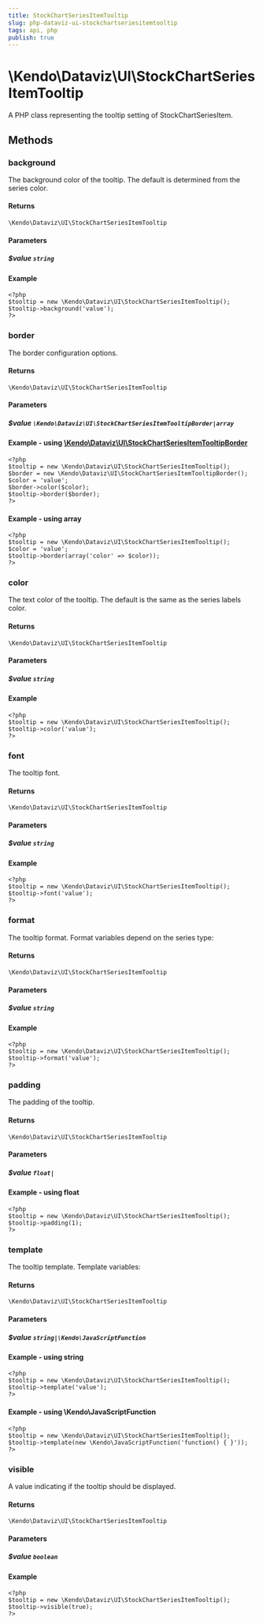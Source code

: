 ```yaml
---
title: StockChartSeriesItemTooltip
slug: php-dataviz-ui-stockchartseriesitemtooltip
tags: api, php
publish: true
---
```


# \Kendo\Dataviz\UI\StockChartSeriesItemTooltip

A PHP class representing the tooltip setting of StockChartSeriesItem.


## Methods

### background
The background color of the tooltip. The default is determined from the series color.

#### Returns
`\Kendo\Dataviz\UI\StockChartSeriesItemTooltip`

#### Parameters

##### $value `string`



#### Example 
    <?php
    $tooltip = new \Kendo\Dataviz\UI\StockChartSeriesItemTooltip();
    $tooltip->background('value');
    ?>

### border

The border configuration options.

#### Returns
`\Kendo\Dataviz\UI\StockChartSeriesItemTooltip`

#### Parameters

##### $value `\Kendo\Dataviz\UI\StockChartSeriesItemTooltipBorder|array`


#### Example - using [\Kendo\Dataviz\UI\StockChartSeriesItemTooltipBorder](/kendo-ui/api/wrappers/php/Kendo/Dataviz/UI/StockChartSeriesItemTooltipBorder)
    <?php
    $tooltip = new \Kendo\Dataviz\UI\StockChartSeriesItemTooltip();
    $border = new \Kendo\Dataviz\UI\StockChartSeriesItemTooltipBorder();
    $color = 'value';
    $border->color($color);
    $tooltip->border($border);
    ?>

#### Example - using array

    <?php
    $tooltip = new \Kendo\Dataviz\UI\StockChartSeriesItemTooltip();
    $color = 'value';
    $tooltip->border(array('color' => $color));
    ?>

### color
The text color of the tooltip. The default is the same as the series labels color.

#### Returns
`\Kendo\Dataviz\UI\StockChartSeriesItemTooltip`

#### Parameters

##### $value `string`



#### Example 
    <?php
    $tooltip = new \Kendo\Dataviz\UI\StockChartSeriesItemTooltip();
    $tooltip->color('value');
    ?>

### font
The tooltip font.

#### Returns
`\Kendo\Dataviz\UI\StockChartSeriesItemTooltip`

#### Parameters

##### $value `string`



#### Example 
    <?php
    $tooltip = new \Kendo\Dataviz\UI\StockChartSeriesItemTooltip();
    $tooltip->font('value');
    ?>

### format
The tooltip format. Format variables depend on the series type:

#### Returns
`\Kendo\Dataviz\UI\StockChartSeriesItemTooltip`

#### Parameters

##### $value `string`



#### Example 
    <?php
    $tooltip = new \Kendo\Dataviz\UI\StockChartSeriesItemTooltip();
    $tooltip->format('value');
    ?>

### padding
The padding of the tooltip.

#### Returns
`\Kendo\Dataviz\UI\StockChartSeriesItemTooltip`

#### Parameters

##### $value `float|`



#### Example  - using float
    <?php
    $tooltip = new \Kendo\Dataviz\UI\StockChartSeriesItemTooltip();
    $tooltip->padding(1);
    ?>

### template
The tooltip template.
Template variables:

#### Returns
`\Kendo\Dataviz\UI\StockChartSeriesItemTooltip`

#### Parameters

##### $value `string|\Kendo\JavaScriptFunction`



#### Example  - using string
    <?php
    $tooltip = new \Kendo\Dataviz\UI\StockChartSeriesItemTooltip();
    $tooltip->template('value');
    ?>

#### Example  - using \Kendo\JavaScriptFunction
    <?php
    $tooltip = new \Kendo\Dataviz\UI\StockChartSeriesItemTooltip();
    $tooltip->template(new \Kendo\JavaScriptFunction('function() { }'));
    ?>

### visible
A value indicating if the tooltip should be displayed.

#### Returns
`\Kendo\Dataviz\UI\StockChartSeriesItemTooltip`

#### Parameters

##### $value `boolean`



#### Example 
    <?php
    $tooltip = new \Kendo\Dataviz\UI\StockChartSeriesItemTooltip();
    $tooltip->visible(true);
    ?>

